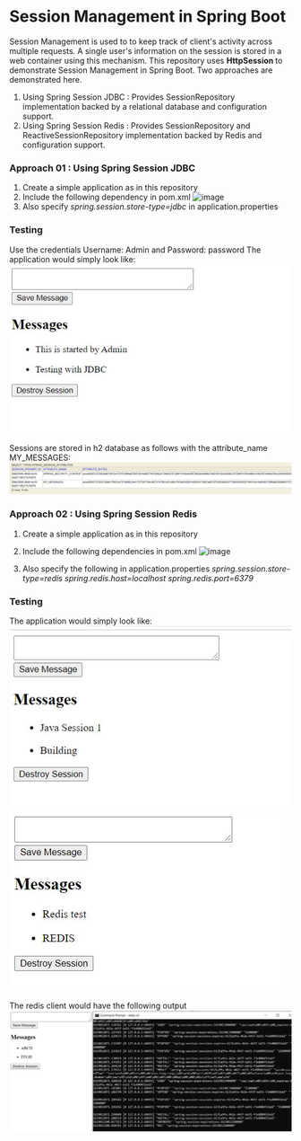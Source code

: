 # Session Management in Spring Boot

Session Management is used to to keep track of client's activity across multiple requests. A single user's information on the session is stored in a web container using this mechanism. This repository uses <b> HttpSession </b> to demonstrate Session Management in Spring Boot.
Two approaches are demonstrated here.
1. Using Spring Session JDBC : Provides SessionRepository implementation backed by a relational database and configuration support.
2. Using Spring Session Redis : Provides SessionRepository and ReactiveSessionRepository implementation backed by Redis and configuration support.

### Approach 01 : Using Spring Session JDBC
1. Create a simple application as in this repository
2. Include the following dependency in pom.xml
![image](https://user-images.githubusercontent.com/77454499/115684644-28721b80-a375-11eb-939a-7ded5314db87.png)
3. Also specify <i> spring.session.store-type=jdbc </i> in application.properties

### Testing
Use the credentials Username: Admin and Password: password
The application would simply look like:
![](https://github.com/FathimaShafana/SAD/blob/main/Spring_Session/session_SC/jdbc11.JPG?raw=true)

Sessions are stored in h2 database as follows with the attribute_name MY_MESSAGES:
![](https://github.com/FathimaShafana/SAD/blob/main/Spring_Session/session_SC/spring_session.JPG?raw=true)

### Approach 02 : Using Spring Session Redis
1. Create a simple application as in this repository
2. Include the following dependencies in pom.xml
![image](https://user-images.githubusercontent.com/77454499/115684477-04aed580-a375-11eb-9f08-e1a2cdd77435.png)

3. Also specify the following in application.properties
   <i> spring.session.store-type=redis
    spring.redis.host=localhost
    spring.redis.port=6379 </i>

### Testing
The application would simply look like:
![](https://github.com/FathimaShafana/SAD/blob/main/Spring_Session/session_SC/redis1.JPG?raw=true)
![](https://github.com/FathimaShafana/SAD/blob/main/Spring_Session/session_SC/redis2.JPG?raw=true)

The redis client would have the following output
![](https://github.com/FathimaShafana/SAD/blob/main/Spring_Session/session_SC/redis%20test.JPG?raw=true)



